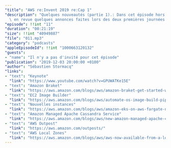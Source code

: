 ```yaml
---
"title": "AWS re:Invent 2019 re:Cap 1"
"description": "Quelques nouveautés (partie 1).: Dans cet épisode hors série, je passe\
  \ en revue quelques annonces faites lors des deux premières journées à re:Invent."
"episode": !!int "11"
"duration": "00:21:19"
"size": !!int "40949887"
"file": "011.mp3"
"category": "podcasts"
"appleEpisodeId": !!int "1000663120132"
"guests":
- "name": "Il n'y a pas d'invité pour cet épisode"
"publication": "2019-12-03 20:00:00 +0100"
"author": "Sébastien Stormacq"
"links":
- "text": "Keynote"
  "link": "https://www.youtube.com/watch?v=GPUWATKe15E"
- "text": "Amazon Braket"
  "link": "https://aws.amazon.com/blogs/aws/amazon-braket-get-started-with-quantum-computing/"
- "text": "EC2 Image Builder"
  "link": "https://aws.amazon.com/blogs/aws/automate-os-image-build-pipelines-with-ec2-image-builder/"
- "text": "Nouvelles instances"
  "link": "https://aws.amazon.com/blogs/aws/amazon-eks-on-aws-fargate-now-generally-available/"
- "text": "Amazon Managed Apache Cassandra Service"
  "link": "https://aws.amazon.com/blogs/aws/new-amazon-managed-apache-cassandra-service-mcs/"
- "text": "AWS Outpost"
  "link": "https://aws.amazon.com/outposts/"
- "text": "AWS Local Zones"
  "link": "https://aws.amazon.com/blogs/aws/aws-now-available-from-a-local-zone-in-los-angeles/"
---
```

